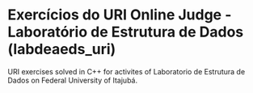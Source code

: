 # Exercícios do URI Online Judge - Laboratório de Estrutura de Dados (labdeaeds_uri)
URI exercises solved in C++ for activites of Laboratorio de Estrutura de Dados on Federal University of Itajubá.
